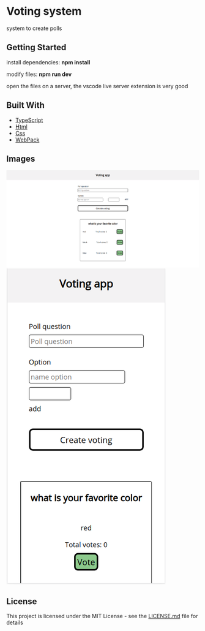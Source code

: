 <h1>Voting system</h1>

<p align="left">
  system to create polls<br>
</p>

## Getting Started

install dependencies: <b>npm install</b>

modify files: <b>npm run dev</b>

open the files on a server, the vscode live server extension is very good

## Built With

<p align="left">
    <ul>
        <li><a href="https://www.typescriptlang.org/">TypeScript<a></li>
        <li><a href="https://developer.mozilla.org/pt-BR/docs/Web/HTML">Html</a></li>
        <li><a href="https://developer.mozilla.org/pt-BR/docs/Web/CSS">Css</a></li>
       <li><a href="https://webpack.js.org/">WebPack</a></li>
    </ul>
</p>

## Images

<img src="/images/img1.png"/>
<img src="/images/img2.png"/>

## License

This project is licensed under the MIT License - see the [LICENSE.md](LICENSE.md) file for details
